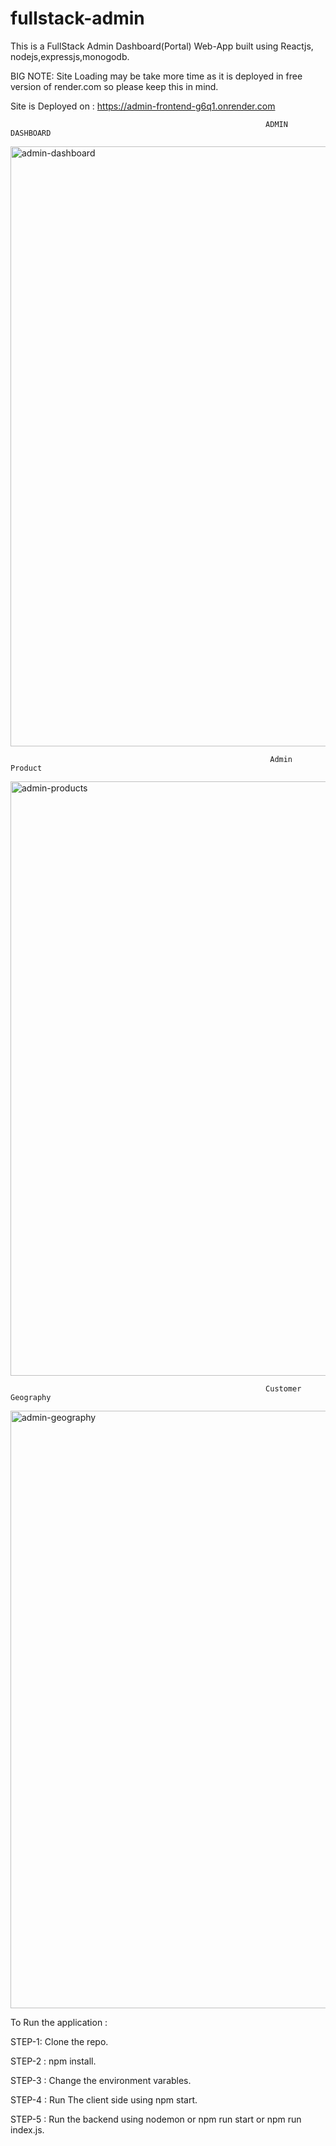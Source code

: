 # fullstack-admin

This is a FullStack Admin Dashboard(Portal) Web-App built using Reactjs, nodejs,expressjs,monogodb.

BIG NOTE: Site Loading may be take more time as it is deployed in free version of render.com so please keep this in mind.

Site is Deployed on : https://admin-frontend-g6q1.onrender.com


                                                             ADMIN DASHBOARD 

<img width="960" alt="admin-dashboard" src="https://user-images.githubusercontent.com/79650422/212540750-6dc15b63-7d84-45f8-9b19-74f248729038.png">

                                                              Admin Product 

<img width="951" alt="admin-products" src="https://user-images.githubusercontent.com/79650422/212540776-b9166525-11a7-4ef3-b7ae-e8a7d5f86730.png">

                                                             Customer Geography 

<img width="956" alt="admin-geography" src="https://user-images.githubusercontent.com/79650422/212540804-faf76222-f989-45c5-8102-7de0bff9e529.png">



To Run the application :

STEP-1: Clone the repo.

STEP-2 : npm install.

STEP-3 : Change the environment varables.

STEP-4 : Run The client side using npm start.

STEP-5 : Run the backend using nodemon or npm run start or npm run index.js.



